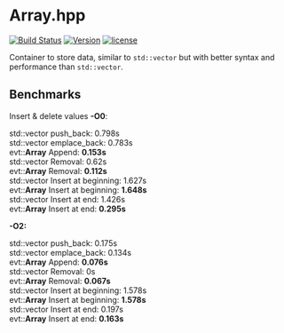 # Array.hpp

[![Build Status](https://travis-ci.org/illescasDaniel/Array.hpp.svg?branch=master)](https://travis-ci.org/illescasDaniel/Array.hpp)
[![Version](https://img.shields.io/badge/version-v1.9.3--beta-green.svg)](https://github.com/illescasDaniel/Array.hpp/releases)
[![license](https://img.shields.io/github/license/mashape/apistatus.svg?maxAge=2592000)](https://github.com/illescasDaniel/Array.hpp/blob/master/LICENCE) 

Container to store data, similar to `std::vector` but with better syntax and performance than `std::vector`.  

## Benchmarks

Insert & delete values **-O0**:

std::vector push_back: 0.798s  
std::vector emplace_back: 0.783s  
evt::**Array** Append: **0.153s**  
std::vector Removal: 0.62s  
evt::**Array** Removal: **0.112s**  
std::vector Insert at beginning: 1.627s  
evt::**Array** Insert at beginning: **1.648s**  
std::vector Insert at end: 1.426s  
evt::**Array** Insert at end: **0.295s**  

**-O2:**  
  
std::vector push_back: 0.175s  
std::vector emplace_back: 0.134s  
evt::**Array** Append: **0.076s**  
std::vector Removal: 0s  
evt::**Array** Removal: **0.067s**  
std::vector Insert at beginning: 1.578s  
evt::**Array** Insert at beginning: **1.578s**  
std::vector Insert at end: 0.197s  
evt::**Array** Insert at end: **0.163s**  
